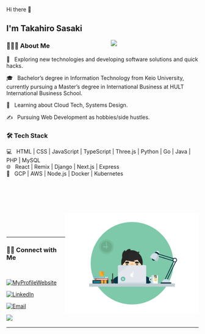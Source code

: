 Hi there 👋<h2> I'm Takahiro Sasaki</h2>
<img align='right' src="https://media.giphy.com/media/M9gbBd9nbDrOTu1Mqx/giphy.gif" width="230">
<h3> 👨🏻‍💻 About Me </h3>
🤔   Exploring new technologies and developing software solutions and quick hacks.

🎓   Bachelor’s degree in Information Technology from Keio University, currently pursuing a Master’s degree in International Business at HULT International Business School.

🌱   Learning about Cloud Tech, Systems Design.

✍️   Pursuing Web Development as hobbies/side hustles.

<h3>🛠 Tech Stack</h3>
💻   HTML | CSS | JavaScript | TypeScript | Three.js | Python | Go | Java | PHP | MySQL<br>
🌐   React | Remix | Django | Next.js | Express<br>
🔧   GCP | AWS | Node.js | Docker | Kubernetes

<br/><br/>


<br/>
<br/>
<img src="https://github.com/nirala69/nirala69/blob/master/70804f7e25b11f29db904f2fa7b4cd9d.gif" width="350" align='right'>

<br><br>

<hr>
<h3> 🤝🏻 Connect with Me </h3>
<br>
<p align="left">
<a href="https://takahiro-sasaki.web.app/"><img alt="MyProfileWebsite" src="https://img.shields.io/badge/My Portfolio Website-black?style=flat-square&logo=google-chrome"></a>

<a href="https://www.linkedin.com/in/takahiro-sasaki-463ab1273/"><img alt="LinkedIn" src="https://img.shields.io/badge/LinkedIn-Takahiro%20Sasaki-blue?style=flat-square&logo=linkedin"></a>

<a href="mailto:takahiro.sasaki.j@gmail.com"><img alt="Email" src="https://img.shields.io/badge/Email-takahiro.sasaki.j@gmail.com-blue?style=flat-square&logo=gmail"></a>

</p>
 <img src="https://media.giphy.com/media/dxn6fRlTIShoeBr69N/giphy.gif" width="30">

<hr>
